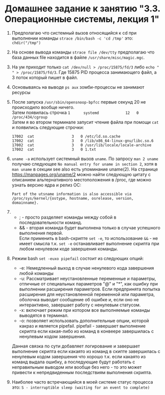 # Домашнее задание к занятию "3.3. Операционные системы, лекция 1"
1. Предполагаю что системный вызов относящийся к cd при выполнении команды ```strace /bin/bash -c 'cd /tmp'``` это: ```chdir("/tmp")```
2. На основе вывода команды ```strace file /dev/tty``` предполагаю что база данных file находится в файле ```/usr/share/misc/magic.mgc```.
3. На ум приходит только ```cat /dev/null > /proc/15875/fd/3``` либо ```echo " " > /proc/15875/fd/3```. Где 15875 PID процесса занимающего файл, а 3 поток который пишет в файл.
4. Основываясь на выводе ```ps aux``` зомби-процессы не занимают ресурсы
5. После запуска ```/usr/sbin/opensnoop-bpfcc``` первые секунд 20 не происходило вообще ничего.  
   Затем появилась строчка ```1      systemd            12   0 /proc/434/cgroup```  
   Затем я во втором терминале запусит чтение файла при помощи ```cat``` и появились следующие строчки:
   ```
   17002  cat                 3   0 /etc/ld.so.cache
   17002  cat                 3   0 /lib/x86_64-linux-gnu/libc.so.6
   17002  cat                 3   0 /usr/lib/locale/locale-archive
   17002  cat                 3   0 1.txt
   ```
6. ```uname -a``` использует системный вызов ```uname```. По запросу ```man 2 uname``` получаю следующее ```No manual entry for uname in section 2```, хотя в ```man uname``` в секции see also есть упоминание uname(2). На странице https://manpages.org/uname/2 можно найти следующую цитату с описанием альтернативного местоположения в /proc, где можно узнать версию ядра и релиз ОС:
   ```
   Part of the utsname information is also accessible via /proc/sys/kernel/{ostype, hostname, osrelease, version, domainname}.
   ```
7. * ; - просто разделяет команды между собой в последовательности команд.  
   * && - вторая команда будет выполнена только в случае успешного выполнения первой.  
  Если применить в bash-скрипте ```set -e```, то использование ```&&``` - не имеет смысла т.к. ```set -e``` останавливает выполнение скрипта при любом ненулевом коде завершения команды.
8. Режим bash ```set -euxo pipefail``` состоит из следующих опций:
   * -e: Немедленный выход в случае ненулевого кода завершения любой команды
   * -u: Рассматривает неустановленные переменные и параметры, отличные от специальных параметров "@" и "*", как ошибку при выполнении расширения параметров. Если предпринята попытка расширения для неустановленной переменной или параметра, оболочка выводит сообщение об ошибке и, если оно не интерактивно, завершает работу с ненулевым статусом.
   * -x: включает режим при котором все выполняемые команды выводятся в терминал.
   * -o: позволяет использовать дополнительные опции, которой какраз и является pipefail. pipefail - завершает выполнение скрипта если какая-либо из команд в конвеере завершилась с ненулевым кодом завершения.  

   Данная связка по сути добавляет логирование и завершает выполнение скрипта если какаято из команд в скипте завершилась с ненулевым кодом завершения что хорошо т.к. если какаято из команд выдала ошибку, а последующие будут работать с неправильным выводом или вообще без него - то это может привести к непредвиденным последствиям выполнения скрипта.
9. Наиболее часто встречающийся в моей системе статус процесса это: ```S - interruptible sleep (waiting for an event to complete)```